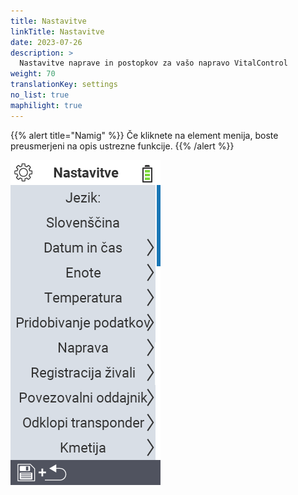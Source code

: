 ```yaml
---
title: Nastavitve
linkTitle: Nastavitve
date: 2023-07-26
description: >
  Nastavitve naprave in postopkov za vašo napravo VitalControl
weight: 70
translationKey: settings
no_list: true
maphilight: true
---
```

{{% alert title="Namig" %}}
Če kliknete na element menija, boste preusmerjeni na opis ustrezne funkcije.
{{% /alert %}}

<img src="images/menu.png" alt="Nastavitve VitalControl" title="Nastavitve" usemap="#workmap" class="maphilight" />

<map name="workmap">
  <area shape="rect" coords="2,40,230,120" alt="Jezik" title="Nastavite in trajno shranite jezik uporabniškega vmesnika na vaši napravi VitalControl&#10;Klik z miško: odpri dokumentacijo" href="/sl/docs/settings/language/">
  <area shape="rect" coords="2,120,230,160" alt="Datum in čas" title="Tukaj nastavite datum in čas&#10;Klik z miško: odpri dokumentacijo" href="/sl/docs/settings/datetime/">
  <area shape="rect" coords="2,160,230,200" alt="Enote" title="Tukaj izberete enote za temperaturo in maso&#10;Klik z miško: odpri dokumentacijo" href="/sl/docs/settings/units/">
  <area shape="rect" coords="2,200,230,240" alt="Temperatura" title="Nastavite temperaturne nastavitve za uporabo vaše naprave VitalControl&#10;Klik z miško: odpri dokumentacijo" href="/sl/docs/settings/temperature/">
   <area shape="rect" coords="2,240,230,280" alt="Zbiranje podatkov" title="Tukaj shranite ustrezne informacije za zbiranje podatkov o živalih&#10;Klik z miško: odpri dokumentacijo" href="/sl/docs/settings/data-acquisition/">
   <area shape="rect" coords="2,280,230,320" alt="Naprava" title="Tukaj lahko prilagodite različne nastavitve naprave&#10;Klik z miško: odpri dokumentacijo" href="/sl/docs/settings/device/">
   <area shape="rect" coords="2,320,230,360" alt="Registracija živali" title="Tukaj lahko prilagodite več tovarniško nastavljenih standardov glede registracije novih živali zahtevam vaše kmetije.&#10;Klik z miško: odpri dokumentacijo" href="/sl/docs/settings/animal-registration/">
   <area shape="rect" coords="2,360,230,400" alt="Povezava transponderja" title="Nastavite dodelitev transponderja na vaši napravi VitalControl&#10;Klik z miško: odpri dokumentacijo" href="/sl/docs/settings/transponder-linkage/">
   <area shape="rect" coords="2,400,230,439" alt="Odstranitev transponderja" title="Določite, kako bo dodeljena ID živali po odstranitvi transponderja&#10;Klik z miško: odpri dokumentacijo" href="/sl/docs/settings/transponder-linkage/">
   <area shape="rect" coords="2,440,230,480" alt="Kmetija" title="Trajno shranite svojo uradno dvanajstmestno nacionalno ID kmetije na napravi VitalControl&#10;Klik z miško: odpri dokumentacijo" href="/sl/docs/settings/farm-number/">
   <area shape="rect" coords="2,482,123,519" alt="Nazaj" title="Skoči nazaj na eno raven" href="/sl/docs/menu/mainmenu/">
</map>



